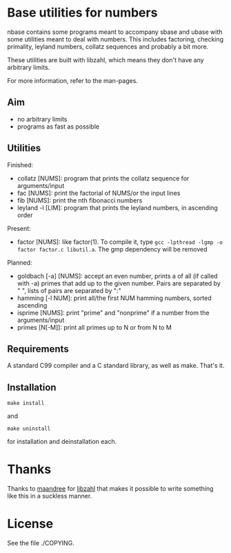 Base utilities for numbers
===========================

nbase contains some programs meant to accompany sbase and ubase with some
utilities meant to deal with numbers.  This includes factoring, checking
primality, leyland numbers, collatz sequences and probably a bit more.

These utilities are built with libzahl, which means they don't have any
arbitrary limits.

For more information, refer to the man-pages.


Aim
---

* no arbitrary limits
* programs as fast as possible

Utilities
---------

Finished:

* collatz [NUMS]: program that prints the collatz sequence for arguments/input
* fac [NUMS]: print the factorial of NUMS/or the input lines
* fib [NUMS]: print the nth fibonacci numbers
* leyland -l [LIM]: program that prints the leyland numbers, in ascending order

Present:

* factor [NUMS]: like factor(1). To compile it, type `gcc -lpthread -lgmp -o factor factor.c libutil.a`.
	The gmp dependency will be removed

Planned:

* goldbach [-a] [NUMS]: accept an even number, prints a of all (if called  with -a)
	primes that add up to the given number. Pairs are separated by " ", lists
	of pairs are separated by ":"
* hamming [-l NUM]: print all/the first NUM hamming numbers, sorted ascending
* isprime [NUMS]: print "prime" and "nonprime" if a number from the arguments/input
* primes [N[-M]]: print all primes up to N or from N to M

Requirements
------------

A standard C99 compiler and a C standard
library, as well as make. That's it.

Installation
------------

	make install

and

	make uninstall

for installation and deinstallation each.

Thanks
======

Thanks to [maandree](https://github.com/maandree) for
[libzahl](http://git.suckless.org/libzahl) that makes it
possible to write something like this in a suckless manner.

License
=======

See the file ./COPYING.
